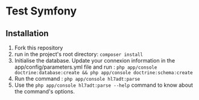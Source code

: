 # Test Symfony

## Installation

1. Fork this repository
2. run in the project's root directory: `composer install`
3. Initialise the database. Update your connexion information in the app/config/parameters.yml file and run : 
`php app/console doctrine:database:create && php app/console doctrine:schema:create`
4. Run the command : `php app/console hl7adt:parse`
5. Use the `php app/console hl7adt:parse --help` command to know about the command's options.
 

